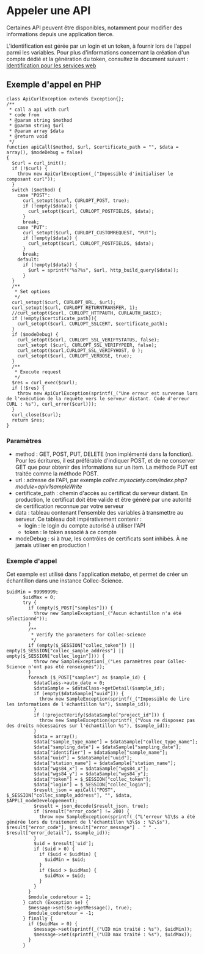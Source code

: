 # Appeler une API

Certaines API peuvent être disponibles, notamment pour modifier des informations depuis une application tierce.

L'identification est gérée par un login et un token, à fournir lors de l'appel parmi les variables. Pour plus d'informations concernant la création d'un compte dédié et la génération du token, consultez le document suivant : [Identification pour les services web](index.php?module=swidentification_fr) 

## Exemple d'appel en PHP

	class ApiCurlException extends Exception{};
	/**
	 * call a api with curl
	 * code from
	 * @param string $method
	 * @param string $url
	 * @param array $data
	 * @return void
	 */
	function apiCall($method, $url, $certificate_path = "", $data = array(), $modeDebug = false)
	{
	  $curl = curl_init();
	  if (!$curl) {
	    throw new ApiCurlException(_("Impossible d'initialiser le composant curl"));
	  }
	  switch ($method) {
	    case "POST":
	      curl_setopt($curl, CURLOPT_POST, true);
	      if (!empty($data)) {
	        curl_setopt($curl, CURLOPT_POSTFIELDS, $data);
	      }
	      break;
	    case "PUT":
	      curl_setopt($curl, CURLOPT_CUSTOMREQUEST, "PUT");
	      if (!empty($data)) {
	        curl_setopt($curl, CURLOPT_POSTFIELDS, $data);
	      }
	      break;
	    default:
	      if (!empty($data)) {
	        $url = sprintf("%s?%s", $url, http_build_query($data));
	      }
	  }
	  /**
	   * Set options
	   */
	  curl_setopt($curl, CURLOPT_URL, $url);
	  curl_setopt($curl, CURLOPT_RETURNTRANSFER, 1);
	  //curl_setopt($curl, CURLOPT_HTTPAUTH, CURLAUTH_BASIC);
	  if (!empty($certificate_path)){
	    curl_setopt($curl, CURLOPT_SSLCERT, $certificate_path);
	  }
	  if ($modeDebug) {
	    curl_setopt($curl, CURLOPT_SSL_VERIFYSTATUS, false);
	    curl_setopt ($curl, CURLOPT_SSL_VERIFYPEER, false);
	    curl_setopt($curl,CURLOPT_SSL_VERIFYHOST, 0 );
	    curl_setopt($curl, CURLOPT_VERBOSE, true);
	  }
	  /**
	   * Execute request
	   */
	  $res = curl_exec($curl);
	  if (!$res) {
	    throw new ApiCurlException(sprintf(_("Une erreur est survenue lors de l'exécution de la requête vers le serveur distant. Code d'erreur CURL : %s"), curl_error($curl)));
	  }
	  curl_close($curl);
	  return $res;
	}

### Paramètres

- method : GET, POST, PUT, DELETE (non implémenté dans la fonction). Pour les écritures, il est préférable d'indiquer POST, et de ne conserver GET que pour obtenir des informations sur un item. La méthode PUT est traitée comme la méthode POST.
- url : adresse de l'API, par exemple *collec.mysociety.com/index.php?module=apiv1sampleWrite*
- certificate_path : chemin d'accès au certificat du serveur distant. En production, le certificat doit être valide et être généré par une autorité de certification reconnue par votre serveur
- data : tableau contenant l'ensemble des variables à transmettre au serveur. Ce tableau doit impérativement contenir :
	- login : le login du compte autorisé à utiliser l'API
	- token : le token associé à ce compte
- modeDebug : si à *true*, les contrôles de certificats sont inhibés. À ne jamais utiliser en production !

### Exemple d'appel

Cet exemple est utilisé dans l'application *metabo*, et permet de créer un échantillon dans une instance Collec-Science.

	$uidMin = 99999999;
	      $uidMax = 0;
	      try {
	        if (empty($_POST["samples"])) {
	          throw new SampleException(_("Aucun échantillon n'a été sélectionné"));
	        }
	        /**
	         * Verify the parameters for Collec-science
	         */
	        if (empty($_SESSION["collec_token"]) || empty($_SESSION["collec_sample_address"] || empty($_SESSION["collec_login"]))) {
	          throw new SampleException(_("Les paramètres pour Collec-Science n'ont pas été renseignés"));
	        }
	        foreach ($_POST["samples"] as $sample_id) {
	          $dataClass->auto_date = 0;
	          $dataSample = $dataClass->getDetail($sample_id);
	          if (empty($dataSample["uuid"])) {
	            throw new SampleException(sprintf(_("Impossible de lire les informations de l'échantillon %s"), $sample_id));
	          }
	          if (!projectVerify($dataSample["project_id"])) {
	            throw new SampleException(sprintf(_("Vous ne disposez pas des droits nécessaires sur l'échantillon %s"), $sample_id));
	          }
	          $data = array();
	          $data["sample_type_name"] = $dataSample["collec_type_name"];
	          $data["sampling_date"] = $dataSample["sampling_date"];
	          $data["identifier"] = $dataSample["sample_name"];
	          $data["uuid"] = $dataSample["uuid"];
	          $data["station_name"] = $dataSample["station_name"];
	          $data["wgs84_x"] = $dataSample["wgs84_x"];
	          $data["wgs84_y"] = $dataSample["wgs84_y"];
	          $data["token"] = $_SESSION["collec_token"];
	          $data["login"] = $_SESSION["collec_login"];
	          $result_json = apiCall("POST", $_SESSION["collec_sample_address"], "", $data, $APPLI_modeDeveloppement);
	          $result = json_decode($result_json, true);
	          if ($result["error_code"] != 200) {
	            throw new SampleException(sprintf(_("L'erreur %1\$s a été générée lors du traitement de l'échantillon %3\$s : %2\$s"), $result["error_code"], $result["error_message"] . " " . $result["error_detail"], $sample_id));
	          }
	          $uid = $result['uid'];
	          if ($uid > 0) {
	            if ($uid < $uidMin) {
	              $uidMin = $uid;
	            }
	            if ($uid > $uidMax) {
	              $uidMax = $uid;
	            }
	          }
	        }
	        $module_coderetour = 1;
	      } catch (Exception $e) {
	        $message->set($e->getMessage(), true);
	        $module_coderetour = -1;
	      } finally {
	        if ($uidMax > 0) {
	          $message->set(sprintf(_("UID min traité : %s"), $uidMin));
	          $message->set(sprintf(_("UID max traité : %s"), $uidMax));
	        }
	      }


